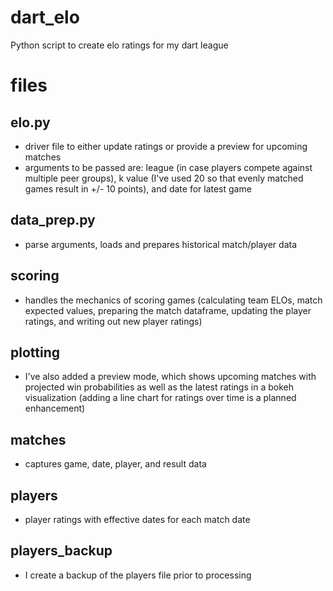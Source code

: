 # dart_elo
Python script to create elo ratings for my dart league

# files

## elo.py
- driver file to either update ratings or provide a preview for upcoming matches
- arguments to be passed are: league (in case players compete against multiple peer groups), k value (I've used 20 so that evenly matched games result in +/- 10 points), and date for latest game

## data_prep.py
- parse arguments, loads and prepares historical match/player data

## scoring
- handles the mechanics of scoring games (calculating team ELOs, match expected values, preparing the match dataframe,
  updating the player ratings, and writing out new player ratings)

## plotting
- I've also added a preview mode, which shows upcoming matches with projected win probabilities as well as the latest ratings in a bokeh visualization (adding a line chart for ratings over time is a planned enhancement)

## matches
- captures game, date, player, and result data

## players
- player ratings with effective dates for each match date

## players_backup
- I create a backup of the players file prior to processing
